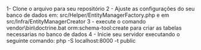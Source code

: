 1- Clone o arquivo para seu repositório
2 - Ajuste as configurações do seu banco de dados em: src/Helper/EntityManagerFactory.php e em src/Infra/EntityManagerCreator
3 - execute o comando vendor\bin\doctrine.bat orm:schema-tool:create para criar as tabelas necessarias no banco de dados
4 - Inicie seu servidor executando o seguinte comando: php -S localhost:8000 -t public